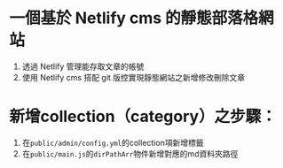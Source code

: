 # 一個基於 Netlify cms 的靜態部落格網站
1. 透過 Netlify 管理能存取文章的帳號
2. 使用 Netlify cms 搭配 git 版控實現靜態網站之新增修改刪除文章

# 新增collection（category）之步驟：
1. 在`public/admin/config.yml`的collection項新增標籤
2. 在`public/main.js`的`dirPathArr`物件新增對應的md資料夾路徑

